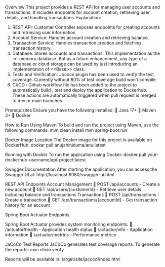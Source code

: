 Overview
This project provides a REST API for managing user accounts and transactions. It
includes endpoints for account creation, retrieving user details, and handling
transactions.
Explanation:
1. REST API: Customer Controller exposes endpoints for creating accounts and
retrieving user information.
2. Account Service: Handles account creation and retrieving balance.
3. Transaction Service: Handles transaction creation and fetching transaction
history.
4. Database: Stores accounts and transactions. This implementation as the in-
memory database. But as a future enhancement, any type of a database or
cloud storage can be used by just introducing an implementation of &lt;&lt;Base&gt;&gt;
class.
5. Tests and Verification: Jococo plugin has been used to verify the test
coverage. Currently without 80% of test coverage build won’t compile.
6. CI/CD : Github workflow file has been added to the project to automatically
build , test and deploy the application to Dockerhub. These actions are
automatically triggered when pull request is merged to dev or main branches.

Prerequisites
Ensure you have the following installed:
 Java 17+
 Maven 3+
 Docker

How to Run Using Maven
To build and run the project using Maven, use the following commands:
mvn clean install
mvn spring-boot:run

Docker Image Location
The Docker image for this project is available on DockerHub:
docker pull anujahiniduma/anu:latest

Running with Docker
To run the application using Docker:
docker pull your-dockerhub-username/api-project:latest

Swagger Documentation
After starting the application, you can access the Swagger UI at:
http://localhost:8080/swagger-ui.html

REST API Endpoints
Account Management
 POST /api/accounts - Create a new account
 GET /api/users/{customerId} - Retrieve user details including balance and
transactions
Transactions
 POST /api/transactions - Create a transaction
 GET /api/transactions/{accountId} - Get transaction history for an account

Spring Boot Actuator Endpoints

Spring Boot Actuator provides system monitoring endpoints:
 /actuator/health - Application health status
 /actuator/info - Application information
 /actuator/metrics - Performance metrics

JaCoCo Test Reports
JaCoCo generates test coverage reports. To generate the reports:
mvn clean verify

Reports will be available in:
target/site/jacoco/index.html
